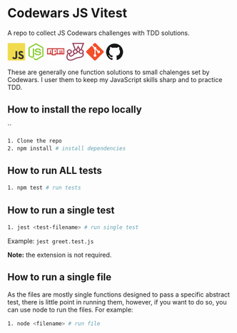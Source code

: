 # Codewars JS Vitest

A repo to collect JS Codewars challenges with TDD solutions.

<p align="left">
    <img src="https://raw.githubusercontent.com/devicons/devicon/master/icons/javascript/javascript-original.svg" alt="javascript" width="40" height="40"/>
    <img src="https://raw.githubusercontent.com/devicons/devicon/master/icons/nodejs/nodejs-original.svg" alt="nodejs" width="40" height="40"/>
    <img src="https://raw.githubusercontent.com/devicons/devicon/master/icons/npm/npm-original-wordmark.svg" alt="npm" width="40" height="40"/>
    <img src="https://raw.githubusercontent.com/devicons/devicon/master/icons/jest/jest-plain.svg" alt="jest" width="40" height="40"/>
    <img src="https://raw.githubusercontent.com/devicons/devicon/master/icons/git/git-original.svg" alt="git" width="40" height="40"/>
    <img src="https://raw.githubusercontent.com/devicons/devicon/master/icons/github/github-original.svg" alt="github" width="40" height="40"/>
 </p>

These are generally one function solutions to small chalenges set by Codewars. I user them to keep my JavaScript skills sharp and to practice TDD.

## How to install the repo locally
``
```bash
1. Clone the repo
2. npm install # install dependencies
```

## How to run ALL tests
```bash
1. npm test # run tests
```

## How to run a single test
```bash
1. jest <test-filename> # run single test
```
Example: `jest greet.test.js`

**Note:** the extension is not required.

## How to run a single file

As the files are mostly single functions designed to pass a specific abstract test, there is little point in running them, however, if you want to do so, you can use node to run the files. For example:
```bash
1. node <filename> # run file
```